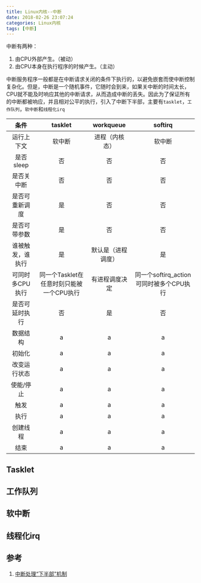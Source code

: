 ```yaml
---
title: Linux内核--中断
date: 2018-02-26 23:07:24
categories: Linux内核
tags: [中断]
---
```


中断有两种：

1. 由CPU外部产生。（被动）
2. 由CPU本身在执行程序的时候产生。（主动）

<!--more-->

中断服务程序一般都是在中断请求关闭的条件下执行的，以避免嵌套而使中断控制复杂化。但是，中断是一个随机事件，它随时会到来，如果关中断的时间太长，CPU就不能及时响应其他的中断请求，从而造成中断的丢失。因此为了保证所有的中断都被响应，并且相对公平的执行，引入了中断下半部，主要有`tasklet`，`工作队列`，`软中断`和`线程化irq`


| 条件 | tasklet |  workqueue | softirq |
| :-:  | :---:   |  :-------: | :-----:|
| 运行上下文 | 软中断 | 进程（内核态）| 软中断|
| 是否sleep|  否  | 否 | 否 |
| 是否关中断|  否  | 否 | 否 |
| 是否可重新调度| 是  | 否 | 否 |
| 是否可带参数| 是 | 否 | 否 |
| 谁被触发，谁执行 | 是 | 默认是（进程调度） | 是  |
| 可同时多CPU执行 | 同一个Tasklet在任意时刻只能被一个CPU执行 | 有进程调度决定 | 同一个softirq_action可同时被多个CPU执行 |
| 是否可延时执行 | 否 | 是 | 否 |
| 数据结构 | a |a | a |
| 初始化 | a |a | a |
| 改变运行状态 | a |a | a |
| 使能/停止 | a |a | a |
| 触发 | a |a | a |
| 执行 | a |a | a |
| 创建线程 | a |a | a |
| 结束 | a |a | a |



## Tasklet

## 工作队列

## 软中断

## 线程化irq

## 参考

1. [中断处理“下半部”机制](http://blog.csdn.net/myarrow/article/details/9287169)
